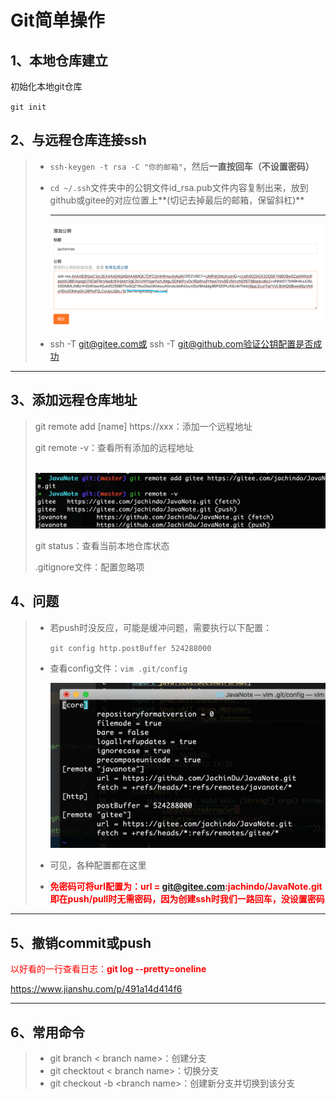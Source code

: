 # Git简单操作

## 1、本地仓库建立

初始化本地git仓库

`git init`

## 2、与远程仓库连接ssh

> - `ssh-keygen -t rsa -C "你的邮箱"`，然后**一直按回车（不设置密码）**
>
> - `cd ~/.ssh`文件夹中的公钥文件id_rsa.pub文件内容复制出来，放到github或gitee的对应位置上**(切记去掉最后的邮箱，保留斜杠)**
>
>   ------
>
>   ![image-20200127173852621](PicSource/image-20200127173852621.png)
>
> - ssh -T git@gitee.com或 ssh -T git@github.com验证公钥配置是否成功

------





## 3、添加远程仓库地址

> git remote add [name] https://xxx：添加一个远程地址
>
> git remote -v：查看所有添加的远程地址
>
> ​	![image-20200127172447722](PicSource/image-20200127172447722.png)
>
> git status：查看当前本地仓库状态
>
> .gitignore文件：配置忽略项



## 4、问题

> - 若push时没反应，可能是缓冲问题，需要执行以下配置：
>
>   `git config http.postBuffer 524288000`
>
> - 查看config文件：`vim .git/config`
>
>   ![image-20200127174856166](PicSource/image-20200127174856166.png)
>
> - 可见，各种配置都在这里
>
> - <font color='red'>**免密码可将url配置为：url = git@gitee.com:jachindo/JavaNote.git即在push/pull时无需密码，因为创建ssh时我们一路回车，没设置密码**</font>

------

## 5、撤销commit或push

<font color='red'>以好看的一行查看日志：**git log --pretty=oneline**</font>



https://www.jianshu.com/p/491a14d414f6

------

## 6、常用命令

> - git branch < branch name>：创建分支
> - git checktout < branch name>：切换分支
> - git checkout -b \<branch name>：创建新分支并切换到该分支